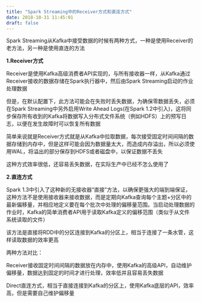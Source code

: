 ```yaml
---
title: "Spark Streaming中的Receiver方式和直连方式"
date: 2018-10-31 11:45:01
draft: false
---
```

Spark Streaming从Kafka中接受数据的时候有两种方式，一种是使用Receiver的老方法，另一种是使用直连的方法

**1.Receiver方式**

Receiver是使用Kafka高级消费者API实现的，与所有接收器一样，从Kafka通过Receiver接收的数据存储在Spark执行器中，然后由Spark Streaming启动的作业处理数据

但是，在默认配置下，此方法可能会在失败时丢失数据，为确保零数据丢失，必须在Spark Streaming中另外启用Write Ahead Logs(在Spark 1.2中引入)，这将同步保存所有收到的Kafka将数据写入分布式文件系统（例如HDFS）上的预写日志，以便在发生故障时可以恢复所有数据

简单来说就是Receiver方式就是从Kafka中拉取数据，每次接受固定时间间隔的数据存储到内存中，但是这样可能会因为数据量太大，而造成内存溢出，所以必须使用WAL，将溢出的部分保存到HDFS或者磁盘中，以保证数据不丢失

这种方式效率很低，还容易丢失数据，在实际生产中已经不怎么使用了

**2.直连方式**

Spark 1.3中引入了这种新的无接收器“直接”方法，以确保更强大的端到端保证，这种方法不是使用接收器来接收数据，而是定期向Kafka查询每个主题+分区中的最新偏移量，并相应地定义要在每个批次中处理的偏移量范围。当启动处理数据的作业时，Kafka的简单消费者API用于读取Kafka定义的偏移范围（类似于从文件系统读取的文件）

该方法是直接将RDD中的分区连接到Kafka的分区上，相当于连接了一条水管，这样读取数据的效率更高

两种方法对比：

Receiver接收固定时间间隔的数据放在内存中，使用Kafka的高级API，自动维护偏移量，数据达到固定的时间才进行处理，效率低并且容易丢失数据

Direct直连方式，相当于直接连接到Kafka的分区上，使用Kafka底层的API，效率高，但是需要自己维护偏移量
